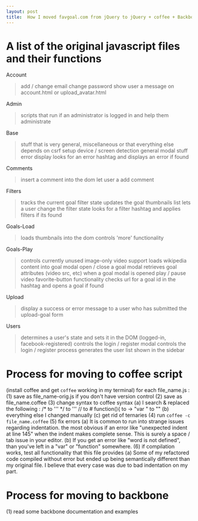 ```yaml
---
layout: post
title:  How I moved favgoal.com from jQuery to jQuery + coffee + Backbone
---
```


# A list of the original javascript files and their functions


Account
> add / change email
> change password
> show user a message on account.html or upload_avatar.html

Admin
> scripts that run if an administrator is logged in and help them administrate

Base
> stuff that is very general, miscellaneous or that everything else depends on
> csrf setup
> device / screen detection
> general modal stuff
> error display
> looks for an error hashtag and displays an error if found

Comments
> insert a comment into the dom
> let user a add comment

Filters
> tracks the current goal filter state
> updates the goal thumbnails list
> lets a user change the filter state
> looks for a filter hashtag and applies filters if its found

Goals-Load
> loads thumbnails into the dom
> controls 'more' functionality

Goals-Play
> controls currently unused image-only video support
> loads wikipedia content into goal modal
> open / close a goal modal
> retrieves goal attributes (video src, etc) when a goal modal is opened
> play / pause video
> favorite-button functionality
> checks url for a goal id in the hashtag and opens a goal if found

Upload
> display a success or error message to a user who has submitted the upload-goal form

Users
> determines a user's state and sets it in the DOM (logged-in, facebook-registered)
> controls the login / register modal
> controls the login / register process
> generates the user list shown in the sidebar



# Process for moving to coffee script

(install coffee and get `coffee` working in my terminal)
for each file_name.js :
	(1) save as file_name-orig.js if you don't have version control
	(2) save as file_name.coffee
	(3) change syntax to coffee syntax
	    (a) I search & replaced the following :
	        /* to '''
	        */ to '''
	        // to #
	        function(){ to ->
	        "var " to ""
	    (b) everything else I changed manually
	    (c) get rid of ternaries
	(4) run `coffee -c file_name.coffee`
	(5) fix errors
	    (a) It is common to run into strange issues regarding indentation. the most obvious if an error like "unexpected indent at line 145" when the indent makes complete sense. This is surely a space / tab issue in your editor.
	    (b) If you get an error like "word is not defined", than you've left in a "var" or "function" somewhere.
	(6) if compilation works, test all functionality that this file provides
        (a) Some of my refactored code compiled without error but ended up being semantically different than my original file. I believe that every case was due to bad indentation on my part.



# Process for moving to backbone

(1) read some backbone documentation and examples



